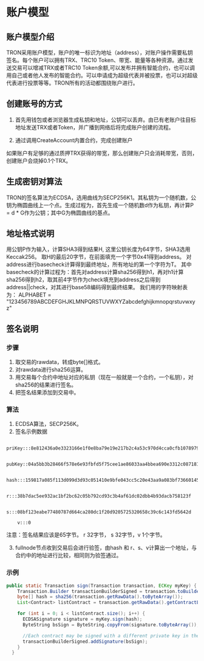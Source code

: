 # 账户模型

## 账户模型介绍

TRON采用账户模型，账户的唯一标识为地址（address），对账户操作需要私钥签名。每个账户可以拥有TRX、TRC10 Token、带宽、能量等各种资源。通过发送交易可以增减TRX或者TRC10 Token余额,可以发布并拥有智能合约，也可以调用自己或者他人发布的智能合约。可以申请成为超级代表并被投票，也可以对超级代表进行投票等等。TRON所有的活动都围绕账户进行。

## 创建账号的方式

1. 首先用钱包或者浏览器生成私钥和地址，公钥可以丢弃。由已有老账户往目标地址发送TRX或者Token，并广播到网络后将完成账户创建的流程。

2. 通过调用CreateAccount内置合约，完成创建账户

如果账户有足够的通过质押TRX获得的带宽，那么创建账户只会消耗带宽，否则，创建账户会烧掉0.1个TRX。

## 生成密钥对算法

TRON的签名算法为ECDSA，选用曲线为SECP256K1。其私钥为一个随机数，公钥为椭圆曲线上一个点。生成过程为，首先生成一个随机数d作为私钥，再计算P = d * G作为公钥；其中G为椭圆曲线的基点。

## 地址格式说明

用公钥P作为输入，计算SHA3得到结果H, 这里公钥长度为64字节，SHA3选用Keccak256。
取H的最后20字节，在前面填充一个字节0x41得到address。
对address进行basecheck计算得到最终地址，所有地址的第一个字符为T。
其中basecheck的计算过程为：首先对address计算sha256得到h1，再对h1计算sha256得到h2，取其前4字节作为check填充到address之后得到address||check，对其进行base58编码得到最终结果。
我们用的字符映射表为：
ALPHABET = "123456789ABCDEFGHJKLMNPQRSTUVWXYZabcdefghijkmnopqrstuvwxyz"

## 签名说明

### 步骤

1. 取交易的rawdata，转成byte[]格式。
2. 对rawdata进行sha256运算。
3. 用交易每个合约中地址对应的私钥（现在一般就是一个合约，一个私钥），对sha256的结果进行签名。
4. 把签名结果添加到交易中。

### 算法

1. ECDSA算法，SECP256K。
2. 签名示例数据

```shell
    priKey:::8e812436a0e3323166e1f0e8ba79e19e217b2c4a53c970d4cca0cfb1078979df       
    pubKey::04a5bb3b28466f578e6e93fbfd5f75cee1ae86033aa4bbea690e3312c087181eb366f9a1d1d6a437a9bf9fc65ec853b9fd60fa322be3997c47144eb20da658b3d1       
    hash:::159817a085f113d099d3d93c051410e9bfe043cc5c20e43aa9a083bf73660145       
    r:::38b7dac5ee932ac1bf2bc62c05b792cd93c3b4af61dc02dbb4b93dacb758123f       
    s:::08bf123eabe77480787d664ca280dc1f20d9205725320658c39c6c143fd5642d       
    v:::0
```

注意：签名结果应该是65字节。 r 32字节， s 32字节，v 1个字节。

3. fullnode节点收到交易后会进行验签，由hash 和 r、s、v计算出一个地址，与合约中的地址进行比较，相同则为验签通过。

### 示例

```java
public static Transaction sign(Transaction transaction, ECKey myKey) {
    Transaction.Builder transactionBuilderSigned = transaction.toBuilder();
    byte[] hash = sha256(transaction.getRawData().toByteArray());
    List<Contract> listContract = transaction.getRawData().getContractList();

    for (int i = 0; i < listContract.size(); i++) {
      ECDSASignature signature = myKey.sign(hash);
      ByteString bsSign = ByteString.copyFrom(signature.toByteArray());

      //Each contract may be signed with a different private key in the future.
      transactionBuilderSigned.addSignature(bsSign);
    }
  }
```
